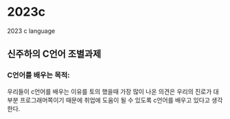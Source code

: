 # 2023c
2023 c language
## 신주하의 C언어 조별과제
### C언어를 배우는 목적:
우리들이 c언어를 배우는 이유를 토의 했을때 가장 많이 나온 의견은 우리의 진로가 대부분 프로그래머쪽이기 때문에 취업에 도움이 될 수 있도록 c언어를 배우고 있다고 생각한다.
